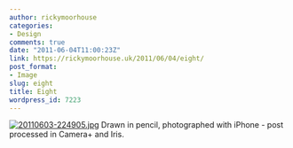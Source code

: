 ```yaml
---
author: rickymoorhouse
categories:
- Design
comments: true
date: "2011-06-04T11:00:23Z"
link: https://rickymoorhouse.uk/2011/06/04/eight/
post_format:
- Image
slug: eight
title: Eight
wordpress_id: 7223
---
```


[![20110603-224905.jpg](http://rickymoorhouse.files.wordpress.com/2011/06/20110603-224905.jpg)](http://rickymoorhouse.files.wordpress.com/2011/06/20110603-224905.jpg)
Drawn in pencil, photographed with iPhone - post processed in Camera+ and Iris.
